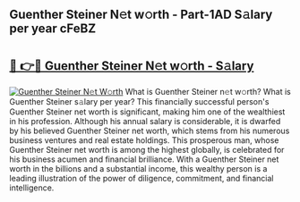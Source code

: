 ## Guenther Steiner N𝚎t w𝚘rth - Part-1AD S𝚊lary per year cFeBZ

# <h2><a href="http://gc4kmjy.nevu.top/?p=Guenther+Steiner">🔗 👉🔴 Guenther Steiner N𝚎t w𝚘rth - S𝚊lary</a></h2>

[![Guenther Steiner N𝚎t W𝚘rth](https://i.imgur.com/Oavwk0R.jpeg)](http://gc4kmjy.nevu.top/?p=Guenther+Steiner)
What is Guenther Steiner n𝚎t w𝚘rth? What is Guenther Steiner s𝚊lary per year?
This financially successful person's Guenther Steiner net worth is significant, making him one of the wealthiest in his profession. Although his annual salary is considerable, it is dwarfed by his believed Guenther Steiner net worth, which stems from his numerous business ventures and real estate holdings. This prosperous man, whose Guenther Steiner net worth is among the highest globally, is celebrated for his business acumen and financial brilliance. With a Guenther Steiner net worth in the billions and a substantial income, this wealthy person is a leading illustration of the power of diligence, commitment, and financial intelligence.
